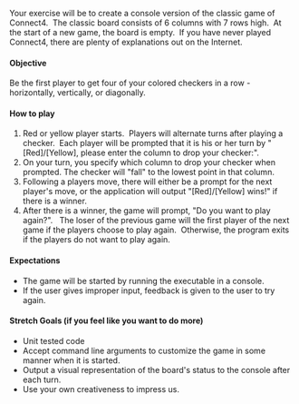 Your exercise will be to create a console version of the classic game of Connect4.  The classic board consists of 6 columns with 7 rows high.  At the start of a new game, the board is empty.  If you have never played Connect4, there are plenty of explanations out on the Internet.

#### Objective

Be the first player to get four of your colored checkers in a row - horizontally, vertically, or diagonally.

#### How to play

1.  Red or yellow player starts.  Players will alternate turns after playing a checker.  Each player will be prompted that it is his or her turn by "[Red]/[Yellow], please enter the column to drop your checker:".
2.  On your turn, you specify which column to drop your checker when prompted. The checker will "fall" to the lowest point in that column.
3.  Following a players move, there will either be a prompt for the next player's move, or the application will output "[Red]/[Yellow] wins!" if there is a winner.  
4.  After there is a winner, the game will prompt, "Do you want to play again?".   The loser of the previous game will the first player of the next game if the players choose to play again.  Otherwise, the program exits if the players do not want to play again.

#### Expectations

-   The game will be started by running the executable in a console. 
-   If the user gives improper input, feedback is given to the user to try again.

#### Stretch Goals (if you feel like you want to do more)

-   Unit tested code
-   Accept command line arguments to customize the game in some manner when it is started.
-   Output a visual representation of the board's status to the console after each turn.
-   Use your own creativeness to impress us.
